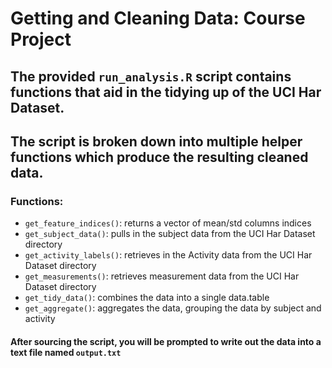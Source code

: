 # Getting and Cleaning Data: Course Project

## The provided `run_analysis.R` script contains functions that aid in the tidying up of the UCI Har Dataset.

## The script is broken down into multiple helper functions which produce the resulting cleaned data.

### Functions:

* `get_feature_indices()`: returns a vector of mean/std columns indices
* `get_subject_data()`: pulls in the subject data from the UCI Har Dataset directory
* `get_activity_labels()`: retrieves in the Activity data from the UCI Har Dataset directory
* `get_measurements()`: retrieves measurement data from the UCI Har Dataset directory
* `get_tidy_data()`: combines the data into a single data.table
* `get_aggregate()`: aggregates the data, grouping the data by subject and activity

#### After sourcing the script, you will be prompted to write out the data into a text file named `output.txt`
